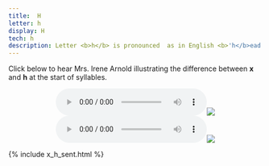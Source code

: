 ```yaml
---
title:  H
letter: h
display: H
tech: h
description: Letter <b>h</b> is pronounced  as in English <b>'h</b>ead' and <b>'h</b>at'. Note though that, unlike English, <b>h</b> is a very common sound at the end of a syllable in Tanacross.<br/>
---
```




Click below to hear Mrs. Irene Arnold illustrating the difference between <b>x</b> and <b>h</b> at the start of syllables.


<center>					
<audio controls src="{{ site.baseurl }}/assets/audio/x_h_comp.mp3" type="audio/mpeg">Your browser does not support the audio element.</audio><img src="{{ site.baseurl }}/assets/gif/x_h_comp.gif" border="0">
</center>

<center>						
<audio controls src="{{ site.baseurl }}/assets/audio/x_h_med_comp.mp3" type="audio/mpeg">Your browser does not support the audio element.</audio><img src="{{ site.baseurl }}/assets/gif/x_h_med_comp.gif" border="0">
</center>


{% include x_h_sent.html %}

